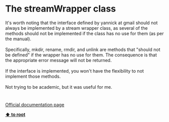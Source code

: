 # The streamWrapper class




<div class="phpcode"><span class="html">
It&apos;s worth noting that the interface defined by yannick at gmail should not always be implemented by a stream wrapper class, as several of the methods should not be implemented if the class has no use for them (as per the manual). <br><br>Specifically, mkdir, rename, rmdir, and unlink are methods that &quot;should not be defined&quot; if the wrapper has no use for them. The consequence is that the appropriate error message will not be returned. <br><br>If the interface is implemented, you won&apos;t have the flexibility to not implement those methods.<br><br>Not trying to be academic, but it was useful for me.</span>
</div>
  

#

[Official documentation page](https://www.php.net/manual/en/class.streamwrapper.php)

**[⬆ to root](/)**